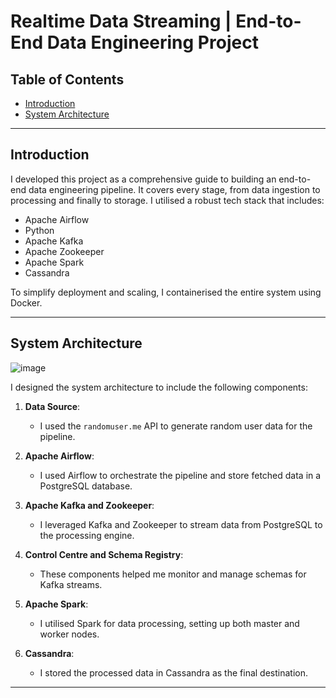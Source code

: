 # Realtime Data Streaming | End-to-End Data Engineering Project

## Table of Contents
- [Introduction](#introduction)
- [System Architecture](#system-architecture)

---

## Introduction

I developed this project as a comprehensive guide to building an end-to-end data engineering pipeline. It covers every stage, from data ingestion to processing and finally to storage. I utilised a robust tech stack that includes:

- Apache Airflow
- Python
- Apache Kafka
- Apache Zookeeper
- Apache Spark
- Cassandra

To simplify deployment and scaling, I containerised the entire system using Docker.

---

## System Architecture

![image](https://github.com/user-attachments/assets/0cc0469f-c19d-40c4-8440-7c0fce763085)


I designed the system architecture to include the following components:

1. **Data Source**:
   - I used the `randomuser.me` API to generate random user data for the pipeline.

2. **Apache Airflow**:
   - I used Airflow to orchestrate the pipeline and store fetched data in a PostgreSQL database.

3. **Apache Kafka and Zookeeper**:
   - I leveraged Kafka and Zookeeper to stream data from PostgreSQL to the processing engine.

4. **Control Centre and Schema Registry**:
   - These components helped me monitor and manage schemas for Kafka streams.

5. **Apache Spark**:
   - I utilised Spark for data processing, setting up both master and worker nodes.

6. **Cassandra**:
   - I stored the processed data in Cassandra as the final destination.

---
